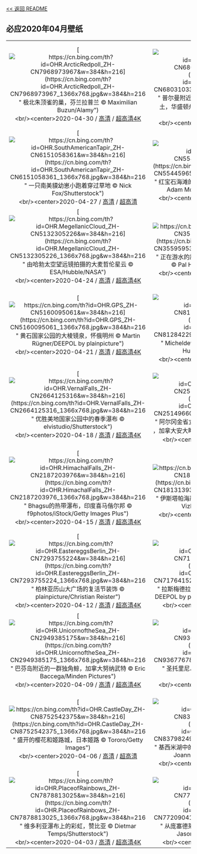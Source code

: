 [<< 返回 README](../../README.md)
## 必应2020年04月壁纸
||||
|:---:|:---:|:---:|
|[![https://cn.bing.com/th?id=OHR.ArcticRedpoll_ZH-CN7968973967&w=384&h=216](https://cn.bing.com/th?id=OHR.ArcticRedpoll_ZH-CN7968973967_1366x768.jpg&w=384&h=216 " &#10;极北朱顶雀的巢，芬兰拉普兰&#10;© Maximilian Buzun/Alamy")](https://cn.bing.com/search?q=%E6%9E%81%E5%8C%97%E6%9C%B1%E9%A1%B6%E9%9B%80%E7%9A%84%E5%B7%A2%EF%BC%8C%E8%8A%AC%E5%85%B0%E6%8B%89%E6%99%AE%E5%85%B0&form=hpcapt&mkt=zh-cn&filters=HpDate:"20200430_1600")<br/><center>2020-04-30 / [高清](https://cn.bing.com/th?id=OHR.ArcticRedpoll_ZH-CN7968973967_1920x1200.jpg&w=1920&h=1200) / [超高清4K](https://cn.bing.com/th?id=OHR.ArcticRedpoll_ZH-CN7968973967_UHD.jpg&w=3840&h=2160)<center/>|[![https://cn.bing.com/th?id=OHR.PalouseSpring_ZH-CN6803103328&w=384&h=216](https://cn.bing.com/th?id=OHR.PalouseSpring_ZH-CN6803103328_1366x768.jpg&w=384&h=216 " &#10;普尔曼附近的帕卢斯一辆拖拉机在耕作时扬起尘土，华盛顿州&#10;© Ben Herndon/Tandem Stills + Motion")](https://cn.bing.com/search?q=%E6%99%AE%E5%B0%94%E6%9B%BC%E9%99%84%E8%BF%91%E7%9A%84%E5%B8%95%E5%8D%A2%E6%96%AF%E4%B8%80%E8%BE%86%E6%8B%96%E6%8B%89%E6%9C%BA%E5%9C%A8%E8%80%95%E4%BD%9C%E6%97%B6%E6%89%AC%E8%B5%B7%E5%B0%98%E5%9C%9F%EF%BC%8C%E5%8D%8E%E7%9B%9B%E9%A1%BF%E5%B7%9E&form=hpcapt&mkt=zh-cn&filters=HpDate:"20200429_1600")<br/><center>2020-04-29 / [高清](https://cn.bing.com/th?id=OHR.PalouseSpring_ZH-CN6803103328_1920x1200.jpg&w=1920&h=1200) / [超高清4K](https://cn.bing.com/th?id=OHR.PalouseSpring_ZH-CN6803103328_UHD.jpg&w=3840&h=2160)<center/>|[![https://cn.bing.com/th?id=OHR.SalisburyCathedral_ZH-CN6366350896&w=384&h=216](https://cn.bing.com/th?id=OHR.SalisburyCathedral_ZH-CN6366350896_1366x768.jpg&w=384&h=216 " &#10;索尔茲伯里大教堂与放牧的羊群，英格兰&#10;© Slawek Staszczuk Photo/Alamy")](https://cn.bing.com/search?q=%E7%B4%A2%E5%B0%94%E8%8C%B2%E4%BC%AF%E9%87%8C%E5%A4%A7%E6%95%99%E5%A0%82%E4%B8%8E%E6%94%BE%E7%89%A7%E7%9A%84%E7%BE%8A%E7%BE%A4%EF%BC%8C%E8%8B%B1%E6%A0%BC%E5%85%B0&form=hpcapt&mkt=zh-cn&filters=HpDate:"20200428_1600")<br/><center>2020-04-28 / [高清](https://cn.bing.com/th?id=OHR.SalisburyCathedral_ZH-CN6366350896_1920x1200.jpg&w=1920&h=1200) / [超高清4K](https://cn.bing.com/th?id=OHR.SalisburyCathedral_ZH-CN6366350896_UHD.jpg&w=3840&h=2160)<center/>|
|[![https://cn.bing.com/th?id=OHR.SouthAmericanTapir_ZH-CN6151058361&w=384&h=216](https://cn.bing.com/th?id=OHR.SouthAmericanTapir_ZH-CN6151058361_1366x768.jpg&w=384&h=216 " &#10;一只南美貘幼崽小跑着穿过草地&#10;© Nick Fox/Shutterstock")](https://cn.bing.com/search?q=%E4%B8%80%E5%8F%AA%E5%8D%97%E7%BE%8E%E8%B2%98%E5%B9%BC%E5%B4%BD%E5%B0%8F%E8%B7%91%E7%9D%80%E7%A9%BF%E8%BF%87%E8%8D%89%E5%9C%B0&form=hpcapt&mkt=zh-cn&filters=HpDate:"20200427_1600")<br/><center>2020-04-27 / [高清](https://cn.bing.com/th?id=OHR.SouthAmericanTapir_ZH-CN6151058361_1920x1200.jpg&w=1920&h=1200) / [超高清](https://cn.bing.comhttps://cn.bing.com/th?id=OHR.SouthAmericanTapir_ZH-CN6151058361_UHD.jpg)<center/>|[![https://cn.bing.com/th?id=OHR.RubySunset_ZH-CN5544596519&w=384&h=216](https://cn.bing.com/th?id=OHR.RubySunset_ZH-CN5544596519_1366x768.jpg&w=384&h=216 " &#10;红宝石海滩的日落，华盛顿州奥林匹克国家公园&#10;© Adam Mowery/Tandem Stills + Motion")](https://cn.bing.com/search?q=%E7%BA%A2%E5%AE%9D%E7%9F%B3%E6%B5%B7%E6%BB%A9%E7%9A%84%E6%97%A5%E8%90%BD%EF%BC%8C%E5%8D%8E%E7%9B%9B%E9%A1%BF%E5%B7%9E%E5%A5%A5%E6%9E%97%E5%8C%B9%E5%85%8B%E5%9B%BD%E5%AE%B6%E5%85%AC%E5%9B%AD&form=hpcapt&mkt=zh-cn&filters=HpDate:"20200426_1600")<br/><center>2020-04-26 / [高清](https://cn.bing.com/th?id=OHR.RubySunset_ZH-CN5544596519_1920x1200.jpg&w=1920&h=1200) / [超高清4K](https://cn.bing.com/th?id=OHR.RubySunset_ZH-CN5544596519_UHD.jpg&w=3840&h=2160)<center/>|[![https://cn.bing.com/th?id=OHR.FalklandRockhoppers_ZH-CN5370686595&w=384&h=216](https://cn.bing.com/th?id=OHR.FalklandRockhoppers_ZH-CN5370686595_1366x768.jpg&w=384&h=216 " &#10;福克兰群岛上的南跳岩企鹅&#10;© Heike Odermatt/Minden Pictures")](https://cn.bing.com/search?q=%E7%A6%8F%E5%85%8B%E5%85%B0%E7%BE%A4%E5%B2%9B%E4%B8%8A%E7%9A%84%E5%8D%97%E8%B7%B3%E5%B2%A9%E4%BC%81%E9%B9%85&form=hpcapt&mkt=zh-cn&filters=HpDate:"20200425_1600")<br/><center>2020-04-25 / [高清](https://cn.bing.com/th?id=OHR.FalklandRockhoppers_ZH-CN5370686595_1920x1200.jpg&w=1920&h=1200) / [超高清4K](https://cn.bing.com/th?id=OHR.FalklandRockhoppers_ZH-CN5370686595_UHD.jpg&w=3840&h=2160)<center/>|
|[![https://cn.bing.com/th?id=OHR.MegellanicCloud_ZH-CN5132305226&w=384&h=216](https://cn.bing.com/th?id=OHR.MegellanicCloud_ZH-CN5132305226_1366x768.jpg&w=384&h=216 " &#10;由哈勃太空望远镜拍摄的大麦哲伦星云&#10;© ESA/Hubble/NASA")](https://cn.bing.com/search?q=%E7%94%B1%E5%93%88%E5%8B%83%E5%A4%AA%E7%A9%BA%E6%9C%9B%E8%BF%9C%E9%95%9C%E6%8B%8D%E6%91%84%E7%9A%84%E5%A4%A7%E9%BA%A6%E5%93%B2%E4%BC%A6%E6%98%9F%E4%BA%91&form=hpcapt&mkt=zh-cn&filters=HpDate:"20200424_1600")<br/><center>2020-04-24 / [高清](https://cn.bing.com/th?id=OHR.MegellanicCloud_ZH-CN5132305226_1920x1200.jpg&w=1920&h=1200) / [超高清4K](https://cn.bing.com/th?id=OHR.MegellanicCloud_ZH-CN5132305226_UHD.jpg&w=3840&h=2160)<center/>|[![https://cn.bing.com/th?id=OHR.KingEider_ZH-CN3559595357&w=384&h=216](https://cn.bing.com/th?id=OHR.KingEider_ZH-CN3559595357_1366x768.jpg&w=384&h=216 " &#10;正在游水的雄性王绒鸭，挪威特罗姆斯-芬马克郡&#10;© Pal Hermansen/Minden Pictures")](https://cn.bing.com/search?q=%E6%AD%A3%E5%9C%A8%E6%B8%B8%E6%B0%B4%E7%9A%84%E9%9B%84%E6%80%A7%E7%8E%8B%E7%BB%92%E9%B8%AD%EF%BC%8C%E6%8C%AA%E5%A8%81%E7%89%B9%E7%BD%97%E5%A7%86%E6%96%AF-%E8%8A%AC%E9%A9%AC%E5%85%8B%E9%83%A1&form=hpcapt&mkt=zh-cn&filters=HpDate:"20200423_1600")<br/><center>2020-04-23 / [高清](https://cn.bing.com/th?id=OHR.KingEider_ZH-CN3559595357_1920x1200.jpg&w=1920&h=1200) / [超高清4K](https://cn.bing.com/th?id=OHR.KingEider_ZH-CN3559595357_UHD.jpg&w=3840&h=2160)<center/>|[![https://cn.bing.com/th?id=OHR.KauriTree_ZH-CN3695568740&w=384&h=216](https://cn.bing.com/th?id=OHR.KauriTree_ZH-CN3695568740_1366x768.jpg&w=384&h=216 " &#10;怀波瓦森林中一棵名为Te Matua Ngahere的巨型贝壳杉树 ，新西兰北地&#10;© Kim Westerskov/Getty Images")](https://cn.bing.com/search?q=%E6%80%80%E6%B3%A2%E7%93%A6%E6%A3%AE%E6%9E%97%E4%B8%AD%E4%B8%80%E6%A3%B5%E5%90%8D%E4%B8%BATe&form=hpcapt&mkt=zh-cn&filters=HpDate:"20200422_1600")<br/><center>2020-04-22 / [高清](https://cn.bing.com/th?id=OHR.KauriTree_ZH-CN3695568740_1920x1200.jpg&w=1920&h=1200) / [超高清4K](https://cn.bing.com/th?id=OHR.KauriTree_ZH-CN3695568740_UHD.jpg&w=3840&h=2160)<center/>|
|[![https://cn.bing.com/th?id=OHR.GPS_ZH-CN5160095061&w=384&h=216](https://cn.bing.com/th?id=OHR.GPS_ZH-CN5160095061_1366x768.jpg&w=384&h=216 " &#10;黄石国家公园的大棱镜泉，怀俄明州&#10;© Martin Rügner/DEEPOL by plainpicture")](https://cn.bing.com/search?q=%E9%BB%84%E7%9F%B3%E5%9B%BD%E5%AE%B6%E5%85%AC%E5%9B%AD%E7%9A%84%E5%A4%A7%E6%A3%B1%E9%95%9C%E6%B3%89%EF%BC%8C%E6%80%80%E4%BF%84%E6%98%8E%E5%B7%9E&form=hpcapt&mkt=zh-cn&filters=HpDate:"20200421_1600")<br/><center>2020-04-21 / [高清](https://cn.bing.com/th?id=OHR.GPS_ZH-CN5160095061_1920x1200.jpg&w=1920&h=1200) / [超高清4K](https://cn.bing.com/th?id=OHR.GPS_ZH-CN5160095061_UHD.jpg&w=3840&h=2160)<center/>|[![https://cn.bing.com/th?id=OHR.BluebellWood_ZH-CN8128422960&w=384&h=216](https://cn.bing.com/th?id=OHR.BluebellWood_ZH-CN8128422960_1366x768.jpg&w=384&h=216 " &#10;Micheldever Wood的蓝铃花，英国汉普郡&#10;© Hursley/Getty Images Plus")](https://cn.bing.com/search?q=Micheldever&form=hpcapt&mkt=zh-cn&filters=HpDate:"20200420_1600")<br/><center>2020-04-20 / [高清](https://cn.bing.com/th?id=OHR.BluebellWood_ZH-CN8128422960_1920x1200.jpg&w=1920&h=1200) / [超高清4K](https://cn.bing.com/th?id=OHR.BluebellWood_ZH-CN8128422960_UHD.jpg&w=3840&h=2160)<center/>|[![https://cn.bing.com/th?id=OHR.NeistPoint_ZH-CN3115403132&w=384&h=216](https://cn.bing.com/th?id=OHR.NeistPoint_ZH-CN3115403132_1366x768.jpg&w=384&h=216 " &#10;内斯特角灯塔上空的银河 ，苏格兰斯凯岛&#10;© Shaiith/Getty Images")](https://cn.bing.com/search?q=%E5%86%85%E6%96%AF%E7%89%B9%E8%A7%92%E7%81%AF%E5%A1%94%E4%B8%8A%E7%A9%BA%E7%9A%84%E9%93%B6%E6%B2%B3&form=hpcapt&mkt=zh-cn&filters=HpDate:"20200419_1600")<br/><center>2020-04-19 / [高清](https://cn.bing.com/th?id=OHR.NeistPoint_ZH-CN3115403132_1920x1200.jpg&w=1920&h=1200) / [超高清4K](https://cn.bing.com/th?id=OHR.NeistPoint_ZH-CN3115403132_UHD.jpg&w=3840&h=2160)<center/>|
|[![https://cn.bing.com/th?id=OHR.VernalFalls_ZH-CN2664125316&w=384&h=216](https://cn.bing.com/th?id=OHR.VernalFalls_ZH-CN2664125316_1366x768.jpg&w=384&h=216 " &#10;优胜美地国家公园中的春季瀑布&#10;© elvistudio/Shutterstock")](https://cn.bing.com/search?q=%E4%BC%98%E8%83%9C%E7%BE%8E%E5%9C%B0%E5%9B%BD%E5%AE%B6%E5%85%AC%E5%9B%AD%E4%B8%AD%E7%9A%84%E6%98%A5%E5%AD%A3%E7%80%91%E5%B8%83&form=hpcapt&mkt=zh-cn&filters=HpDate:"20200418_1600")<br/><center>2020-04-18 / [高清](https://cn.bing.com/th?id=OHR.VernalFalls_ZH-CN2664125316_1920x1200.jpg&w=1920&h=1200) / [超高清4K](https://cn.bing.com/th?id=OHR.VernalFalls_ZH-CN2664125316_UHD.jpg&w=3840&h=2160)<center/>|[![https://cn.bing.com/th?id=OHR.AlgonquinGrouse_ZH-CN2514966091&w=384&h=216](https://cn.bing.com/th?id=OHR.AlgonquinGrouse_ZH-CN2514966091_1366x768.jpg&w=384&h=216 " &#10;阿尔冈金省立公园中一只正在树枝上休息的披肩鸡 ，加拿大安大略省&#10;© Jim Cumming/Getty Images")](https://cn.bing.com/search?q=%E9%98%BF%E5%B0%94%E5%86%88%E9%87%91%E7%9C%81%E7%AB%8B%E5%85%AC%E5%9B%AD%E4%B8%AD%E4%B8%80%E5%8F%AA%E6%AD%A3%E5%9C%A8%E6%A0%91%E6%9E%9D%E4%B8%8A%E4%BC%91%E6%81%AF%E7%9A%84%E6%8A%AB%E8%82%A9%E9%B8%A1&form=hpcapt&mkt=zh-cn&filters=HpDate:"20200417_1600")<br/><center>2020-04-17 / [高清](https://cn.bing.com/th?id=OHR.AlgonquinGrouse_ZH-CN2514966091_1920x1200.jpg&w=1920&h=1200) / [超高清](https://cn.bing.comhttps://cn.bing.com/th?id=OHR.AlgonquinGrouse_ZH-CN2514966091_UHD.jpg)<center/>|[![https://cn.bing.com/th?id=OHR.NBNMSipapu_ZH-CN2293681419&w=384&h=216](https://cn.bing.com/th?id=OHR.NBNMSipapu_ZH-CN2293681419_1366x768.jpg&w=384&h=216 " &#10;天生桥国家保护区中的sipapu桥，犹他州&#10;© Fyletto/Getty Images")](https://cn.bing.com/search?q=%E5%A4%A9%E7%94%9F%E6%A1%A5%E5%9B%BD%E5%AE%B6%E4%BF%9D%E6%8A%A4%E5%8C%BA%E4%B8%AD%E7%9A%84sipapu%E6%A1%A5%EF%BC%8C%E7%8A%B9%E4%BB%96%E5%B7%9E&form=hpcapt&mkt=zh-cn&filters=HpDate:"20200416_1600")<br/><center>2020-04-16 / [高清](https://cn.bing.com/th?id=OHR.NBNMSipapu_ZH-CN2293681419_1920x1200.jpg&w=1920&h=1200) / [超高清](https://cn.bing.comhttps://cn.bing.com/th?id=OHR.NBNMSipapu_ZH-CN2293681419_UHD.jpg)<center/>|
|[![https://cn.bing.com/th?id=OHR.HimachalFalls_ZH-CN2187203976&w=384&h=216](https://cn.bing.com/th?id=OHR.HimachalFalls_ZH-CN2187203976_1366x768.jpg&w=384&h=216 " &#10;Bhagsu的热带瀑布，印度喜马偕尔邦&#10;© f9photos/iStock/Getty Images Plus")](https://cn.bing.com/search?q=Bhagsu%E7%9A%84%E7%83%AD%E5%B8%A6%E7%80%91%E5%B8%83%EF%BC%8C%E5%8D%B0%E5%BA%A6%E5%96%9C%E9%A9%AC%E5%81%95%E5%B0%94%E9%82%A6&form=hpcapt&mkt=zh-cn&filters=HpDate:"20200415_1600")<br/><center>2020-04-15 / [高清](https://cn.bing.com/th?id=OHR.HimachalFalls_ZH-CN2187203976_1920x1200.jpg&w=1920&h=1200) / [超高清4K](https://cn.bing.com/th?id=OHR.HimachalFalls_ZH-CN2187203976_UHD.jpg&w=3840&h=2160)<center/>|[![https://cn.bing.com/th?id=OHR.BWFlipper_ZH-CN1813139386&w=384&h=216](https://cn.bing.com/th?id=OHR.BWFlipper_ZH-CN1813139386_1366x768.jpg&w=384&h=216 " &#10;伊斯塔帕海岸的热带斑海豚，墨西哥&#10;© Christian Vizl/Tandem Stills + Motion")](https://cn.bing.com/search?q=%E4%BC%8A%E6%96%AF%E5%A1%94%E5%B8%95%E6%B5%B7%E5%B2%B8%E7%9A%84%E7%83%AD%E5%B8%A6%E6%96%91%E6%B5%B7%E8%B1%9A%EF%BC%8C%E5%A2%A8%E8%A5%BF%E5%93%A5&form=hpcapt&mkt=zh-cn&filters=HpDate:"20200414_1600")<br/><center>2020-04-14 / [高清](https://cn.bing.com/th?id=OHR.BWFlipper_ZH-CN1813139386_1920x1200.jpg&w=1920&h=1200) / [超高清8K](https://cn.bing.comhttps://cn.bing.com/th?id=OHR.BWFlipper_ZH-CN1813139386_UHD.jpg)<center/>|[![https://cn.bing.com/th?id=OHR.WatChaloem_ZH-CN8722271527&w=384&h=216](https://cn.bing.com/th?id=OHR.WatChaloem_ZH-CN8722271527_1366x768.jpg&w=384&h=216 " &#10;Wat Chaloem Phra Kiat Phrachomklao Rachanusorn的浮庙，泰国南邦&#10;© pa_YON/Getty Images")](https://cn.bing.com/search?q=Wat&form=hpcapt&mkt=zh-cn&filters=HpDate:"20200413_1600")<br/><center>2020-04-13 / [高清](https://cn.bing.com/th?id=OHR.WatChaloem_ZH-CN8722271527_1920x1200.jpg&w=1920&h=1200) / [超高清4K](https://cn.bing.com/th?id=OHR.WatChaloem_ZH-CN8722271527_UHD.jpg&w=3840&h=2160)<center/>|
|[![https://cn.bing.com/th?id=OHR.EastereggsBerlin_ZH-CN7293755224&w=384&h=216](https://cn.bing.com/th?id=OHR.EastereggsBerlin_ZH-CN7293755224_1366x768.jpg&w=384&h=216 " &#10;柏林亚历山大广场的复活节装饰&#10;© plainpicture/Christian Reister")](https://cn.bing.com/search?q=%E6%9F%8F%E6%9E%97%E4%BA%9A%E5%8E%86%E5%B1%B1%E5%A4%A7%E5%B9%BF%E5%9C%BA%E7%9A%84%E5%A4%8D%E6%B4%BB%E8%8A%82%E8%A3%85%E9%A5%B0&form=hpcapt&mkt=zh-cn&filters=HpDate:"20200412_1600")<br/><center>2020-04-12 / [高清](https://cn.bing.com/th?id=OHR.EastereggsBerlin_ZH-CN7293755224_1920x1200.jpg&w=1920&h=1200) / [超高清4K](https://cn.bing.com/th?id=OHR.EastereggsBerlin_ZH-CN7293755224_UHD.jpg&w=3840&h=2160)<center/>|[![https://cn.bing.com/th?id=OHR.LasMedulasMine_ZH-CN7176415270&w=384&h=216](https://cn.bing.com/th?id=OHR.LasMedulasMine_ZH-CN7176415270_1366x768.jpg&w=384&h=216 " &#10;拉斯梅德拉斯的古罗马金矿遗址，西班牙莱昂&#10;© DEEPOL by plainpicture/David Santiago Garcia")](https://cn.bing.com/search?q=%E6%8B%89%E6%96%AF%E6%A2%85%E5%BE%B7%E6%8B%89%E6%96%AF%E7%9A%84%E5%8F%A4%E7%BD%97%E9%A9%AC%E9%87%91%E7%9F%BF%E9%81%97%E5%9D%80%EF%BC%8C%E8%A5%BF%E7%8F%AD%E7%89%99%E8%8E%B1%E6%98%82&form=hpcapt&mkt=zh-cn&filters=HpDate:"20200411_1600")<br/><center>2020-04-11 / [高清](https://cn.bing.com/th?id=OHR.LasMedulasMine_ZH-CN7176415270_1920x1200.jpg&w=1920&h=1200) / [超高清](https://cn.bing.comhttps://cn.bing.com/th?id=OHR.LasMedulasMine_ZH-CN7176415270_UHD.jpg)<center/>|[![https://cn.bing.com/th?id=OHR.SpiritSiblings_ZH-CN7023585837&w=384&h=216](https://cn.bing.com/th?id=OHR.SpiritSiblings_ZH-CN7023585837_1366x768.jpg&w=384&h=216 " &#10;大熊雨林中一只柯莫德熊幼崽跟它的同胞挤在一起，加拿大&#10;© Ian McAllister/Offset")](https://cn.bing.com/search?q=%E5%A4%A7%E7%86%8A%E9%9B%A8%E6%9E%97%E4%B8%AD%E4%B8%80%E5%8F%AA%E6%9F%AF%E8%8E%AB%E5%BE%B7%E7%86%8A%E5%B9%BC%E5%B4%BD%E8%B7%9F%E5%AE%83%E7%9A%84%E5%90%8C%E8%83%9E%E6%8C%A4%E5%9C%A8%E4%B8%80%E8%B5%B7%EF%BC%8C%E5%8A%A0%E6%8B%BF%E5%A4%A7&form=hpcapt&mkt=zh-cn&filters=HpDate:"20200410_1600")<br/><center>2020-04-10 / [高清](https://cn.bing.com/th?id=OHR.SpiritSiblings_ZH-CN7023585837_1920x1200.jpg&w=1920&h=1200) / [超高清4K](https://cn.bing.com/th?id=OHR.SpiritSiblings_ZH-CN7023585837_UHD.jpg&w=3840&h=2160)<center/>|
|[![https://cn.bing.com/th?id=OHR.UnicornoftheSea_ZH-CN2949385175&w=384&h=216](https://cn.bing.com/th?id=OHR.UnicornoftheSea_ZH-CN2949385175_1366x768.jpg&w=384&h=216 " &#10;巴芬岛附近的一群独角鲸，加拿大努纳武特&#10;© Eric Baccega/Minden Pictures")](https://cn.bing.com/search?q=%E5%B7%B4%E8%8A%AC%E5%B2%9B%E9%99%84%E8%BF%91%E7%9A%84%E4%B8%80%E7%BE%A4%E7%8B%AC%E8%A7%92%E9%B2%B8%EF%BC%8C%E5%8A%A0%E6%8B%BF%E5%A4%A7%E5%8A%AA%E7%BA%B3%E6%AD%A6%E7%89%B9&form=hpcapt&mkt=zh-cn&filters=HpDate:"20200409_1600")<br/><center>2020-04-09 / [高清](https://cn.bing.com/th?id=OHR.UnicornoftheSea_ZH-CN2949385175_1920x1200.jpg&w=1920&h=1200) / [超高清4K](https://cn.bing.com/th?id=OHR.UnicornoftheSea_ZH-CN2949385175_UHD.jpg&w=3840&h=2160)<center/>|[![https://cn.bing.com/th?id=OHR.SantoriniAerial_ZH-CN9367767863&w=384&h=216](https://cn.bing.com/th?id=OHR.SantoriniAerial_ZH-CN9367767863_1366x768.jpg&w=384&h=216 " &#10;圣托里尼岛鸟瞰图，希腊&#10;© Amazing Aerial Agency/Offset")](https://cn.bing.com/search?q=%E5%9C%A3%E6%89%98%E9%87%8C%E5%B0%BC%E5%B2%9B%E9%B8%9F%E7%9E%B0%E5%9B%BE%EF%BC%8C%E5%B8%8C%E8%85%8A&form=hpcapt&mkt=zh-cn&filters=HpDate:"20200408_1600")<br/><center>2020-04-08 / [高清](https://cn.bing.com/th?id=OHR.SantoriniAerial_ZH-CN9367767863_1920x1200.jpg&w=1920&h=1200) / [超高清4K](https://cn.bing.com/th?id=OHR.SantoriniAerial_ZH-CN9367767863_UHD.jpg&w=3840&h=2160)<center/>|[![https://cn.bing.com/th?id=OHR.PinkMoon_ZH-CN9026483067&w=384&h=216](https://cn.bing.com/th?id=OHR.PinkMoon_ZH-CN9026483067_1366x768.jpg&w=384&h=216 " &#10;四月的满月从圣迈克尔山上升起，英国康沃尔&#10;© Simon Maycock/Alamy Live News")](https://cn.bing.com/search?q=%E5%9B%9B%E6%9C%88%E7%9A%84%E6%BB%A1%E6%9C%88%E4%BB%8E%E5%9C%A3%E8%BF%88%E5%85%8B%E5%B0%94%E5%B1%B1%E4%B8%8A%E5%8D%87%E8%B5%B7%EF%BC%8C%E8%8B%B1%E5%9B%BD%E5%BA%B7%E6%B2%83%E5%B0%94&form=hpcapt&mkt=zh-cn&filters=HpDate:"20200407_1600")<br/><center>2020-04-07 / [高清](https://cn.bing.com/th?id=OHR.PinkMoon_ZH-CN9026483067_1920x1200.jpg&w=1920&h=1200) / [超高清4K](https://cn.bing.com/th?id=OHR.PinkMoon_ZH-CN9026483067_UHD.jpg&w=3840&h=2160)<center/>|
|[![https://cn.bing.com/th?id=OHR.CastleDay_ZH-CN8752542375&w=384&h=216](https://cn.bing.com/th?id=OHR.CastleDay_ZH-CN8752542375_1366x768.jpg&w=384&h=216 " &#10;盛开的樱花和姬路城，日本姬路&#10;© Tororo/Getty Images")](https://cn.bing.com/search?q=%E7%9B%9B%E5%BC%80%E7%9A%84%E6%A8%B1%E8%8A%B1%E5%92%8C%E5%A7%AC%E8%B7%AF%E5%9F%8E%EF%BC%8C%E6%97%A5%E6%9C%AC%E5%A7%AC%E8%B7%AF&form=hpcapt&mkt=zh-cn&filters=HpDate:"20200406_1600")<br/><center>2020-04-06 / [高清](https://cn.bing.com/th?id=OHR.CastleDay_ZH-CN8752542375_1920x1200.jpg&w=1920&h=1200) / [超高清](https://cn.bing.comhttps://cn.bing.com/th?id=OHR.CastleDay_ZH-CN8752542375_UHD.jpg)<center/>|[![https://cn.bing.com/th?id=OHR.KissimmeeFrog_ZH-CN8379824947&w=384&h=216](https://cn.bing.com/th?id=OHR.KissimmeeFrog_ZH-CN8379824947_1366x768.jpg&w=384&h=216 " &#10;基西米湖中的绿色树蛙和紫色睡莲，佛罗里达州&#10;© Joanne Williams/Danita Delimont")](https://cn.bing.com/search?q=%E5%9F%BA%E8%A5%BF%E7%B1%B3%E6%B9%96%E4%B8%AD%E7%9A%84%E7%BB%BF%E8%89%B2%E6%A0%91%E8%9B%99%E5%92%8C%E7%B4%AB%E8%89%B2%E7%9D%A1%E8%8E%B2%EF%BC%8C%E4%BD%9B%E7%BD%97%E9%87%8C%E8%BE%BE%E5%B7%9E&form=hpcapt&mkt=zh-cn&filters=HpDate:"20200405_1600")<br/><center>2020-04-05 / [高清](https://cn.bing.com/th?id=OHR.KissimmeeFrog_ZH-CN8379824947_1920x1200.jpg&w=1920&h=1200) / [超高清4K](https://cn.bing.com/th?id=OHR.KissimmeeFrog_ZH-CN8379824947_UHD.jpg&w=3840&h=2160)<center/>|[![https://cn.bing.com/th?id=OHR.Qingming2020_ZH-CN3155558242&w=384&h=216](https://cn.bing.com/th?id=OHR.Qingming2020_ZH-CN3155558242_1366x768.jpg&w=384&h=216 " &#10;【今日清明节】&#10;© Xinhua/Alamy Stock Photo")](https://cn.bing.com/search?q=%E3%80%90%E4%BB%8A%E6%97%A5%E6%B8%85%E6%98%8E%E8%8A%82%E3%80%91&form=hpcapt&mkt=zh-cn&filters=HpDate:"20200404_1600")<br/><center>2020-04-04 / [高清](https://cn.bing.com/th?id=OHR.Qingming2020_ZH-CN3155558242_1920x1200.jpg&w=1920&h=1200) / [超高清](https://cn.bing.comhttps://cn.bing.com/th?id=OHR.Qingming2020_ZH-CN3155558242_UHD.jpg)<center/>|
|[![https://cn.bing.com/th?id=OHR.PlaceofRainbows_ZH-CN7878813025&w=384&h=216](https://cn.bing.com/th?id=OHR.PlaceofRainbows_ZH-CN7878813025_1366x768.jpg&w=384&h=216 " &#10;维多利亚瀑布上的彩虹，赞比亚&#10;© Dietmar Temps/Shutterstock")](https://cn.bing.com/search?q=%E7%BB%B4%E5%A4%9A%E5%88%A9%E4%BA%9A%E7%80%91%E5%B8%83%E4%B8%8A%E7%9A%84%E5%BD%A9%E8%99%B9%EF%BC%8C%E8%B5%9E%E6%AF%94%E4%BA%9A&form=hpcapt&mkt=zh-cn&filters=HpDate:"20200403_1600")<br/><center>2020-04-03 / [高清](https://cn.bing.com/th?id=OHR.PlaceofRainbows_ZH-CN7878813025_1920x1200.jpg&w=1920&h=1200) / [超高清4K](https://cn.bing.com/th?id=OHR.PlaceofRainbows_ZH-CN7878813025_UHD.jpg&w=3840&h=2160)<center/>|[![https://cn.bing.com/th?id=OHR.PascuaFlorida_ZH-CN7720904158&w=384&h=216](https://cn.bing.com/th?id=OHR.PascuaFlorida_ZH-CN7720904158_1366x768.jpg&w=384&h=216 " &#10;从庞塞德莱昂河口向灯塔望去，佛罗里达州&#10;© Jason Sponseller/Shutterstock")](https://cn.bing.com/search?q=%E4%BB%8E%E5%BA%9E%E5%A1%9E%E5%BE%B7%E8%8E%B1%E6%98%82%E6%B2%B3%E5%8F%A3%E5%90%91%E7%81%AF%E5%A1%94%E6%9C%9B%E5%8E%BB%EF%BC%8C%E4%BD%9B%E7%BD%97%E9%87%8C%E8%BE%BE%E5%B7%9E&form=hpcapt&mkt=zh-cn&filters=HpDate:"20200402_1600")<br/><center>2020-04-02 / [高清](https://cn.bing.com/th?id=OHR.PascuaFlorida_ZH-CN7720904158_1920x1200.jpg&w=1920&h=1200) / [超高清](https://cn.bing.comhttps://cn.bing.com/th?id=OHR.PascuaFlorida_ZH-CN7720904158_UHD.jpg)<center/>|[![https://cn.bing.com/th?id=OHR.ShyGuy_ZH-CN7391687938&w=384&h=216](https://cn.bing.com/th?id=OHR.ShyGuy_ZH-CN7391687938_1366x768.jpg&w=384&h=216 " &#10;马拉克勒国家公园中一只隐身的chia象，南非林波波河&#10;© Staffan Widstrand/Minden Pictures")](https://cn.bing.com/search?q=%E9%A9%AC%E6%8B%89%E5%85%8B%E5%8B%92%E5%9B%BD%E5%AE%B6%E5%85%AC%E5%9B%AD%E4%B8%AD%E4%B8%80%E5%8F%AA%E9%9A%90%E8%BA%AB%E7%9A%84chia%E8%B1%A1%EF%BC%8C%E5%8D%97%E9%9D%9E%E6%9E%97%E6%B3%A2%E6%B3%A2%E6%B2%B3&form=hpcapt&mkt=zh-cn&filters=HpDate:"20200401_1600")<br/><center>2020-04-01 / [高清](https://cn.bing.com/th?id=OHR.ShyGuy_ZH-CN7391687938_1920x1200.jpg&w=1920&h=1200) / [超高清4K](https://cn.bing.com/th?id=OHR.ShyGuy_ZH-CN7391687938_UHD.jpg&w=3840&h=2160)<center/>|
